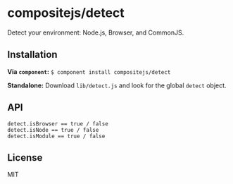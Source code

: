 # compositejs/detect

Detect your environment: Node.js, Browser, and CommonJS.

## Installation

**Via `component`:** `$ component install compositejs/detect`

**Standalone:** Download `lib/detect.js` and look for the global `detect` object.

## API

    detect.isBrowser == true / false
    detect.isNode == true / false
    detect.isModule == true / false

## License

MIT
